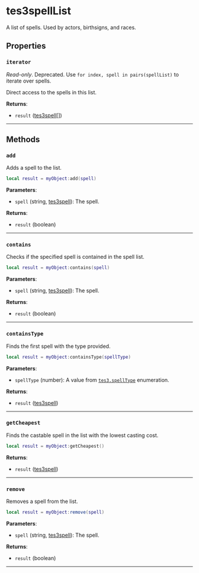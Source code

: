 <!---
	This file is autogenerated. Do not edit this file manually. Your changes will be ignored.
	More information: https://github.com/MWSE/MWSE/tree/master/docs
-->

# tes3spellList

A list of spells. Used by actors, birthsigns, and races.

## Properties

### `iterator`
<div class="search_terms" style="display: none">iterator</div>

*Read-only*. Deprecated. Use `for index, spell in pairs(spellList)` to iterate over spells.

Direct access to the spells in this list.

**Returns**:

* `result` ([tes3spell](../../types/tes3spell)[])

***

## Methods

### `add`
<div class="search_terms" style="display: none">add</div>

Adds a spell to the list.

```lua
local result = myObject:add(spell)
```

**Parameters**:

* `spell` (string, [tes3spell](../../types/tes3spell)): The spell.

**Returns**:

* `result` (boolean)

***

### `contains`
<div class="search_terms" style="display: none">contains</div>

Checks if the specified spell is contained in the spell list.

```lua
local result = myObject:contains(spell)
```

**Parameters**:

* `spell` (string, [tes3spell](../../types/tes3spell)): The spell.

**Returns**:

* `result` (boolean)

***

### `containsType`
<div class="search_terms" style="display: none">containstype</div>

Finds the first spell with the type provided.

```lua
local result = myObject:containsType(spellType)
```

**Parameters**:

* `spellType` (number): A value from [`tes3.spellType`](https://mwse.github.io/MWSE/references/spell-types/) enumeration.

**Returns**:

* `result` ([tes3spell](../../types/tes3spell))

***

### `getCheapest`
<div class="search_terms" style="display: none">getcheapest, cheapest</div>

Finds the castable spell in the list with the lowest casting cost.

```lua
local result = myObject:getCheapest()
```

**Returns**:

* `result` ([tes3spell](../../types/tes3spell))

***

### `remove`
<div class="search_terms" style="display: none">remove</div>

Removes a spell from the list.

```lua
local result = myObject:remove(spell)
```

**Parameters**:

* `spell` (string, [tes3spell](../../types/tes3spell)): The spell.

**Returns**:

* `result` (boolean)

***

